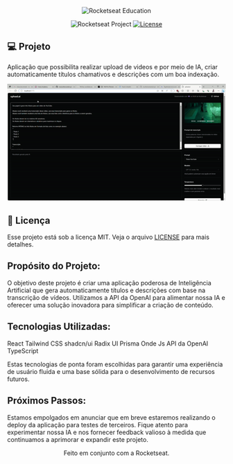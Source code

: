 <p align="center">
  <img alt="Rocketseat Education" src="https://avatars.githubusercontent.com/u/69590972?s=200&v=4" width="100px" />
</p>

<p align="center">
  <img src="https://img.shields.io/static/v1?label=Rocketseat&message=Education&color=8257e5&labelColor=202024" alt="Rocketseat Project" />
  <a href="LICENSE"><img  src="https://img.shields.io/static/v1?label=License&message=MIT&color=8257e5&labelColor=202024" alt="License"></a>
</p>

## 💻 Projeto

Aplicação que possibilita realizar upload de videos e por meio de IA, criar automaticamente títulos chamativos e descrições com um boa indexação.

![Design do Projeto](./exemple.gif)
## 📝 Licença

Esse projeto está sob a licença MIT. Veja o arquivo [LICENSE](LICENSE) para mais detalhes.

## Propósito do Projeto:

O objetivo deste projeto é criar uma aplicação poderosa de Inteligência Artificial que gera automaticamente títulos e descrições com base na transcrição de vídeos. Utilizamos a API da OpenAI para alimentar nossa IA e oferecer uma solução inovadora para simplificar a criação de conteúdo.

## Tecnologias Utilizadas:

React
Tailwind CSS
shadcn/ui
Radix UI
Prisma
Onde Js
API da OpenAI
TypeScript

Estas tecnologias de ponta foram escolhidas para garantir uma experiência de usuário fluida e uma base sólida para o desenvolvimento de recursos futuros.

## Próximos Passos:

Estamos empolgados em anunciar que em breve estaremos realizando o deploy da aplicação para testes de terceiros. Fique atento para experimentar nossa IA e nos fornecer feedback valioso à medida que continuamos a aprimorar e expandir este projeto.


<p align="center">
  Feito em conjunto com a Rocketseat.
</p>

<!--START_SECTION:footer-->

<br />
<br />

<!--END_SECTION:footer-->
